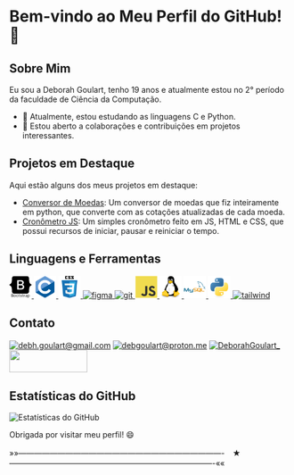 # Bem-vindo ao Meu Perfil do GitHub! 🩷

## Sobre Mim

Eu sou a Deborah Goulart, tenho 19 anos e atualmente estou no 2° período da faculdade de Ciência da Computação.

- 🌱 Atualmente, estou estudando as linguagens C e Python.
- 👯 Estou aberto a colaborações e contribuições em projetos interessantes.

## Projetos em Destaque

Aqui estão alguns dos meus projetos em destaque:

- [Conversor de Moedas](https://github.com/DebGoulart/Conversor-de-Moedas): Um conversor de moedas que fiz inteiramente em python, que converte com as cotações atualizadas de cada moeda.
- [Cronômetro JS](https://github.com/DebGoulart/Cronometro.js): Um simples cronômetro feito em JS, HTML e CSS, que possui recursos de iniciar, pausar e reiniciar o tempo.

## Linguagens e Ferramentas

<p align="left"> <a href="https://getbootstrap.com" target="_blank" rel="noreferrer"> <img src="https://raw.githubusercontent.com/devicons/devicon/master/icons/bootstrap/bootstrap-plain-wordmark.svg" alt="bootstrap" width="40" height="40"/> </a> <a href="https://www.cprogramming.com/" target="_blank" rel="noreferrer"> <img src="https://raw.githubusercontent.com/devicons/devicon/master/icons/c/c-original.svg" alt="c" width="40" height="40"/> </a> <a href="https://www.w3schools.com/css/" target="_blank" rel="noreferrer"> <img src="https://raw.githubusercontent.com/devicons/devicon/master/icons/css3/css3-original-wordmark.svg" alt="css3" width="40" height="40"/> </a> <a href="https://www.figma.com/" target="_blank" rel="noreferrer"> <img src="https://www.vectorlogo.zone/logos/figma/figma-icon.svg" alt="figma" width="40" height="40"/> </a> <a href="https://git-scm.com/" target="_blank" rel="noreferrer"> <img src="https://www.vectorlogo.zone/logos/git-scm/git-scm-icon.svg" alt="git" width="40" height="40"/> </a> <a href="https://developer.mozilla.org/en-US/docs/Web/JavaScript" target="_blank" rel="noreferrer"> <img src="https://raw.githubusercontent.com/devicons/devicon/master/icons/javascript/javascript-original.svg" alt="javascript" width="40" height="40"/> </a> <a href="https://www.linux.org/" target="_blank" rel="noreferrer"> <img src="https://raw.githubusercontent.com/devicons/devicon/master/icons/linux/linux-original.svg" alt="linux" width="40" height="40"/> </a> <a href="https://www.mysql.com/" target="_blank" rel="noreferrer"> <img src="https://raw.githubusercontent.com/devicons/devicon/master/icons/mysql/mysql-original-wordmark.svg" alt="mysql" width="40" height="40"/> </a> <a href="https://www.python.org" target="_blank" rel="noreferrer"> <img src="https://raw.githubusercontent.com/devicons/devicon/master/icons/python/python-original.svg" alt="python" width="40" height="40"/> </a> <a href="https://tailwindcss.com/" target="_blank" rel="noreferrer"> <img src="https://www.vectorlogo.zone/logos/tailwindcss/tailwindcss-icon.svg" alt="tailwind" width="40" height="40"/> </a> </p>

## Contato

<p align="left">
<a href="mailto:debh.goulart@gmail.com" target="blank"><img align="center" src="https://img.shields.io/badge/Gmail-D14836?style=for-the-badge&logo=gmail&logoColor=white" alt="debh.goulart@gmail.com" height="40" width="120" /></a>     
<a href="mailto:debgoulart@proton.me" target="blank"><img align="center" src="https://img.shields.io/badge/ProtonMail-8B89CC?style=for-the-badge&logo=protonmail&logoColor=white" alt="debgoulart@proton.me" height="40" width="150" /></a> 
<a href="https://twitter.com/DeborahGoulart_" target="blank"><img align="center" src="https://img.shields.io/badge/Twitter-1DA1F2?style=for-the-badge&logo=twitter&logoColor=white" alt="DeborahGoulart_" height="40" width="120" /></a>    
<a href="https://www.instagram.com/deborahgoulart_/" target="blank"><img align="center" src="https://img.shields.io/badge/Instagram-E4405F?style=for-the-badge&logo=instagram&logoColor=white" height="40" width="140" /></a>         
</p>


## Estatísticas do GitHub

![Estatísticas do GitHub](https://github-readme-stats.vercel.app/api?username=DebGoulart&theme=synthwave&show_icons=true)

Obrigada por visitar meu perfil! 😄

»»——————————————————————————-　★　——————————————————————————-««
